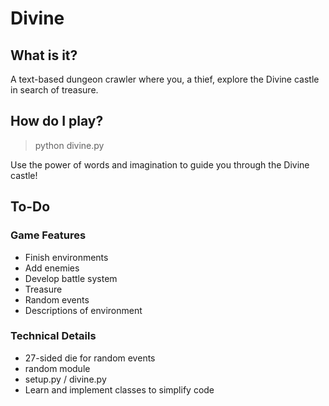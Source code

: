 # Divine #

## What is it? ##
A text-based dungeon crawler where you, a thief, explore the Divine
castle in search of treasure.

## How do I play? ##
> python divine.py

Use the power of words and imagination to guide you through the Divine castle!

## To-Do ##

### Game Features ###
* Finish environments
* Add enemies
* Develop battle system
* Treasure
* Random events
* Descriptions of environment

### Technical Details
* 27-sided die for random events
* random module
* setup.py / divine.py
* Learn and implement classes to simplify code
